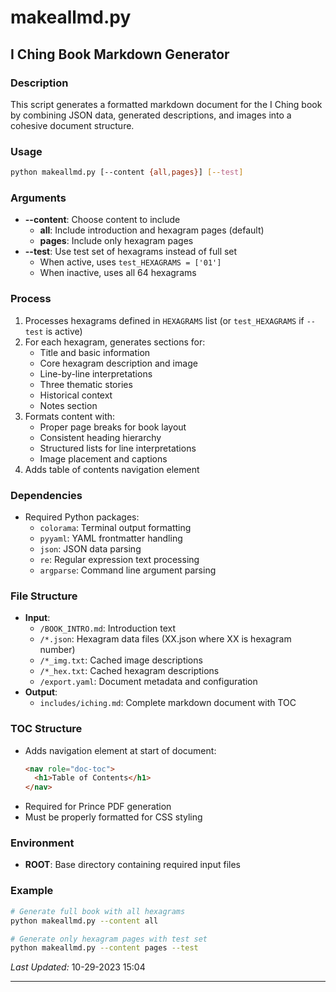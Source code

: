 # makeallmd.py

## I Ching Book Markdown Generator

### Description
This script generates a formatted markdown document for the I Ching book by combining JSON data, generated descriptions, and images into a cohesive document structure.

### Usage
```bash
python makeallmd.py [--content {all,pages}] [--test]
```

### Arguments
- **--content**: Choose content to include
  - **all**: Include introduction and hexagram pages (default)
  - **pages**: Include only hexagram pages
- **--test**: Use test set of hexagrams instead of full set
  - When active, uses `test_HEXAGRAMS = ['01']`
  - When inactive, uses all 64 hexagrams

### Process
1. Processes hexagrams defined in `HEXAGRAMS` list (or `test_HEXAGRAMS` if `--test` is active)
2. For each hexagram, generates sections for:
   - Title and basic information
   - Core hexagram description and image
   - Line-by-line interpretations
   - Three thematic stories
   - Historical context
   - Notes section
3. Formats content with:
   - Proper page breaks for book layout
   - Consistent heading hierarchy
   - Structured lists for line interpretations
   - Image placement and captions
4. Adds table of contents navigation element

### Dependencies
- Required Python packages:
  - `colorama`: Terminal output formatting
  - `pyyaml`: YAML frontmatter handling
  - `json`: JSON data parsing
  - `re`: Regular expression text processing
  - `argparse`: Command line argument parsing

### File Structure
- **Input**:
  - `/BOOK_INTRO.md`: Introduction text
  - `/*.json`: Hexagram data files (XX.json where XX is hexagram number)
  - `/*_img.txt`: Cached image descriptions
  - `/*_hex.txt`: Cached hexagram descriptions
  - `/export.yaml`: Document metadata and configuration
- **Output**:
  - `includes/iching.md`: Complete markdown document with TOC

### TOC Structure
- Adds navigation element at start of document:
  ```html
  <nav role="doc-toc">
    <h1>Table of Contents</h1>
  </nav>
  ```
- Required for Prince PDF generation
- Must be properly formatted for CSS styling

### Environment
- **ROOT**: Base directory containing required input files

### Example
```bash
# Generate full book with all hexagrams
python makeallmd.py --content all

# Generate only hexagram pages with test set
python makeallmd.py --content pages --test
```

*Last Updated:* 10-29-2023 15:04

---

